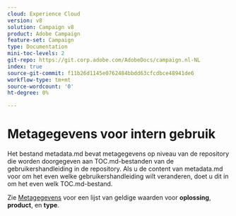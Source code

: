 ```yaml
---
cloud: Experience Cloud
version: v8
solution: Campaign v8
product: Adobe Campaign
feature-set: Campaign
type: Documentation
mini-toc-levels: 2
git-repo: https://git.corp.adobe.com/AdobeDocs/campaign.nl-NL
index: true
source-git-commit: f11b26d1145e0762484bbdd63cfcdbce48941de6
workflow-type: tm+mt
source-wordcount: '0'
ht-degree: 0%

---
```



# Metagegevens voor intern gebruik

Het bestand metadata.md bevat metagegevens op niveau van de repository die worden doorgegeven aan TOC.md-bestanden van de gebruikershandleiding in de repository. Als u de content van metadata.md voor om het even welke gebruikershandleiding wilt veranderen, doet u dit in om het even welk TOC.md-bestand.

Zie [Metagegevens](https://experienceleague.adobe.com/docs/authoring-guide-exl/using/editing/user-guide-setup/metadata.html?lang=en) voor een lijst van geldige waarden voor **oplossing**, **product**, en **type**.
